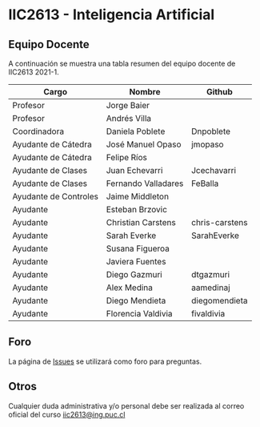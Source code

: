# IIC2613 - Inteligencia Artificial

## Equipo Docente

A continuación se muestra una tabla resumen del equipo docente de IIC2613 2021-1.

| Cargo                 | Nombre              | Github         |
|-----------------------|---------------------|----------------|
| Profesor              | Jorge Baier         |                |
| Profesor              | Andrés Villa        |                |
| Coordinadora          | Daniela Poblete     | Dnpoblete      |
| Ayudante de Cátedra   | José Manuel Opaso   | jmopaso        |
| Ayudante de Cátedra   | Felipe Ríos         |                |
| Ayudante de Clases    | Juan Echevarri      | Jcechavarri    |
| Ayudante de Clases    | Fernando Valladares | FeBalla        |
| Ayudante de Controles | Jaime Middleton     |                |
| Ayudante              | Esteban Brzovic     |                |
| Ayudante              | Christian Carstens  | chris-carstens |
| Ayudante              | Sarah Everke        | SarahEverke    |
| Ayudante              | Susana Figueroa     |                |
| Ayudante              | Javiera Fuentes     |                |
| Ayudante              | Diego Gazmuri       | dtgazmuri      |
| Ayudante              | Alex Medina         | aamedinaj      |
| Ayudante              | Diego Mendieta      | diegomendieta  |
| Ayudante              | Florencia Valdivia  | fivaldivia     |

## Foro

La página de [Issues](../../issues) se utilizará como foro para preguntas.

## Otros

Cualquier duda administrativa y/o personal debe ser realizada al correo oficial del curso iic2613@ing.puc.cl
